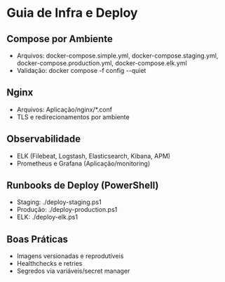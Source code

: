 # Guia de Infra e Deploy

## Compose por Ambiente
- Arquivos: docker-compose.simple.yml, docker-compose.staging.yml, docker-compose.production.yml, docker-compose.elk.yml
- Validação: docker compose -f <arquivo> config --quiet

## Nginx
- Arquivos: Aplicação/nginx/*.conf
- TLS e redirecionamentos por ambiente

## Observabilidade
- ELK (Filebeat, Logstash, Elasticsearch, Kibana, APM)
- Prometheus e Grafana (Aplicação/monitoring)

## Runbooks de Deploy (PowerShell)
- Staging: ./deploy-staging.ps1
- Produção: ./deploy-production.ps1
- ELK: ./deploy-elk.ps1

## Boas Práticas
- Imagens versionadas e reprodutíveis
- Healthchecks e retries
- Segredos via variáveis/secret manager
